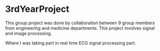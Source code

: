 # 3rdYearProject

This group project was done by collaboration between 9 group members from engineering and medicine departments.
This project involves signal and image processing.

Where I was taking part in real time ECG signal processing part.  
